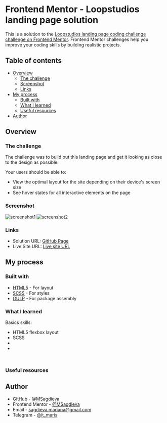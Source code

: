 # Frontend Mentor - Loopstudios landing page solution

This is a solution to the [Loopstudios landing page coding challenge challenge on Frontend Mentor](https://www.frontendmentor.io/challenges/loopstudios-landing-page-N88J5Onjw/hub). Frontend Mentor challenges help you improve your coding skills by building realistic projects.

## Table of contents

- [Overview](#overview)
  - [The challenge](#the-challenge)
  - [Screenshot](#screenshot)
  - [Links](#links)
- [My process](#my-process)
  - [Built with](#built-with)
  - [What I learned](#what-i-learned)
  - [Useful resources](#useful-resources)
- [Author](#author)


## Overview

### The challenge

The challenge was to build out this landing page and get it looking as close to the design as possible.

Your users should be able to: 

- View the optimal layout for the site depending on their device's screen size
- See hover states for all interactive elements on the page

### Screenshot

![screenshot1](https://github.com/MSagdieva/FMChallenge---Loopstudios-landing-page)
![screenshot2](https://github.com/MSagdieva/FMChallenge---Loopstudios-landing-page)

### Links

- Solution URL: [GitHub Page](https://github.com/MSagdieva/FMChallenge---Loopstudios-landing-page)
- Live Site URL: [Live site URL]()

## My process

### Built with

- [HTML5](https://html5.com/) - For layout
- [SCSS](https://scss.com/) - For styles
- [GULP](https://gulpjs.com) - For package 
assembly

### What I learned
Basics skills:
- HTML5 flexbox layout
- SCSS
- 
- 


```scss
```


```scss
```

### Useful resources


## Author

- GitHub - [@MSagdieva](https://github.com/MSagdieva/)
- Frontend Mentor - [@MSagdieva](https://www.frontendmentor.io/profile/MSagdieva)
- Email - [sagdieva.mariana@gmail.com](https://mailto:sagdieva.mariana@gmail.com)
- Telegram - [@it_maris](https://t.me/@it_maris)
